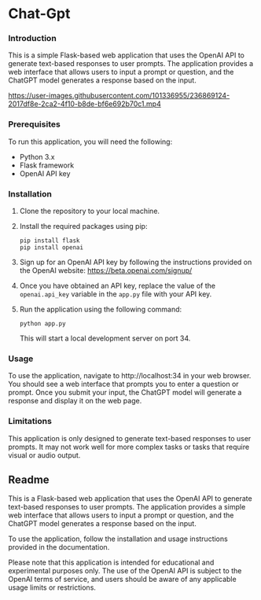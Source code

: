 # Chat-Gpt

### Introduction

This is a simple Flask-based web application that uses the OpenAI API to generate text-based responses to user prompts. The application provides a web interface that allows users to input a prompt or question, and the ChatGPT model generates a response based on the input.



https://user-images.githubusercontent.com/101336955/236869124-2017df8e-2ca2-4f10-b8de-bf6e692b70c1.mp4



### Prerequisites

To run this application, you will need the following:

- Python 3.x
- Flask framework
- OpenAI API key

### Installation

1. Clone the repository to your local machine.
2. Install the required packages using pip:
   
   ```
   pip install flask
   pip install openai
   ```
   
3. Sign up for an OpenAI API key by following the instructions provided on the OpenAI website: https://beta.openai.com/signup/
4. Once you have obtained an API key, replace the value of the `openai.api_key` variable in the `app.py` file with your API key.
5. Run the application using the following command:

   ```
   python app.py
   ```

   This will start a local development server on port 34.

### Usage

To use the application, navigate to http://localhost:34 in your web browser. You should see a web interface that prompts you to enter a question or prompt. Once you submit your input, the ChatGPT model will generate a response and display it on the web page.

### Limitations

This application is only designed to generate text-based responses to user prompts. It may not work well for more complex tasks or tasks that require visual or audio output.

## Readme

This is a Flask-based web application that uses the OpenAI API to generate text-based responses to user prompts. The application provides a simple web interface that allows users to input a prompt or question, and the ChatGPT model generates a response based on the input.

To use the application, follow the installation and usage instructions provided in the documentation.

Please note that this application is intended for educational and experimental purposes only. The use of the OpenAI API is subject to the OpenAI terms of service, and users should be aware of any applicable usage limits or restrictions.
